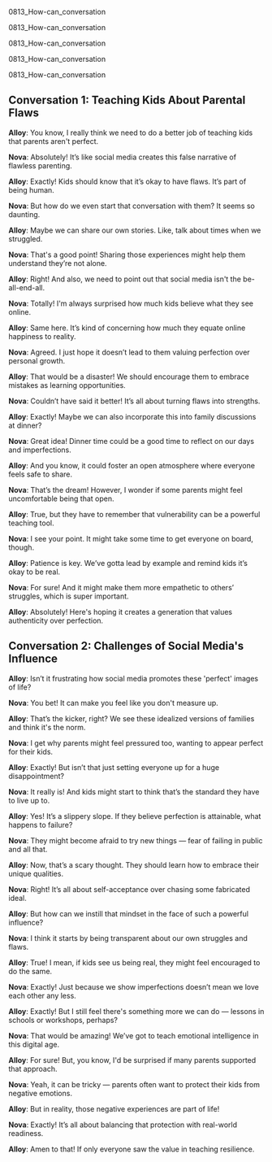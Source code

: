 
0813_How-can_conversation


0813_How-can_conversation


0813_How-can_conversation


0813_How-can_conversation


0813_How-can_conversation


## Conversation 1: Teaching Kids About Parental Flaws

**Alloy**: You know, I really think we need to do a better job of teaching kids that parents aren't perfect.

**Nova**: Absolutely! It’s like social media creates this false narrative of flawless parenting.

**Alloy**: Exactly! Kids should know that it’s okay to have flaws. It’s part of being human.

**Nova**: But how do we even start that conversation with them? It seems so daunting.

**Alloy**: Maybe we can share our own stories. Like, talk about times when we struggled.

**Nova**: That's a good point! Sharing those experiences might help them understand they’re not alone.

**Alloy**: Right! And also, we need to point out that social media isn't the be-all-end-all.

**Nova**: Totally! I'm always surprised how much kids believe what they see online.

**Alloy**: Same here. It’s kind of concerning how much they equate online happiness to reality.

**Nova**: Agreed. I just hope it doesn’t lead to them valuing perfection over personal growth.

**Alloy**: That would be a disaster! We should encourage them to embrace mistakes as learning opportunities.

**Nova**: Couldn’t have said it better! It’s all about turning flaws into strengths.

**Alloy**: Exactly! Maybe we can also incorporate this into family discussions at dinner?

**Nova**: Great idea! Dinner time could be a good time to reflect on our days and imperfections.

**Alloy**: And you know, it could foster an open atmosphere where everyone feels safe to share.

**Nova**: That’s the dream! However, I wonder if some parents might feel uncomfortable being that open.

**Alloy**: True, but they have to remember that vulnerability can be a powerful teaching tool.

**Nova**: I see your point. It might take some time to get everyone on board, though.

**Alloy**: Patience is key. We’ve gotta lead by example and remind kids it’s okay to be real.

**Nova**: For sure! And it might make them more empathetic to others’ struggles, which is super important.

**Alloy**: Absolutely! Here's hoping it creates a generation that values authenticity over perfection.

## Conversation 2: Challenges of Social Media's Influence

**Alloy**: Isn’t it frustrating how social media promotes these 'perfect' images of life?

**Nova**: You bet! It can make you feel like you don't measure up.

**Alloy**: That’s the kicker, right? We see these idealized versions of families and think it's the norm.

**Nova**: I get why parents might feel pressured too, wanting to appear perfect for their kids.

**Alloy**: Exactly! But isn’t that just setting everyone up for a huge disappointment?

**Nova**: It really is! And kids might start to think that’s the standard they have to live up to.

**Alloy**: Yes! It’s a slippery slope. If they believe perfection is attainable, what happens to failure?

**Nova**: They might become afraid to try new things — fear of failing in public and all that.

**Alloy**: Now, that’s a scary thought. They should learn how to embrace their unique qualities.

**Nova**: Right! It’s all about self-acceptance over chasing some fabricated ideal.

**Alloy**: But how can we instill that mindset in the face of such a powerful influence?

**Nova**: I think it starts by being transparent about our own struggles and flaws.

**Alloy**: True! I mean, if kids see us being real, they might feel encouraged to do the same.

**Nova**: Exactly! Just because we show imperfections doesn’t mean we love each other any less.

**Alloy**: Exactly! But I still feel there's something more we can do — lessons in schools or workshops, perhaps?

**Nova**: That would be amazing! We’ve got to teach emotional intelligence in this digital age.

**Alloy**: For sure! But, you know, I'd be surprised if many parents supported that approach.

**Nova**: Yeah, it can be tricky — parents often want to protect their kids from negative emotions.

**Alloy**: But in reality, those negative experiences are part of life!

**Nova**: Exactly! It’s all about balancing that protection with real-world readiness.

**Alloy**: Amen to that! If only everyone saw the value in teaching resilience.
